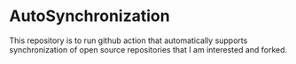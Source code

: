 # AutoSynchronization
This repository is to run github action that automatically supports synchronization of open source repositories that I am interested and forked.
